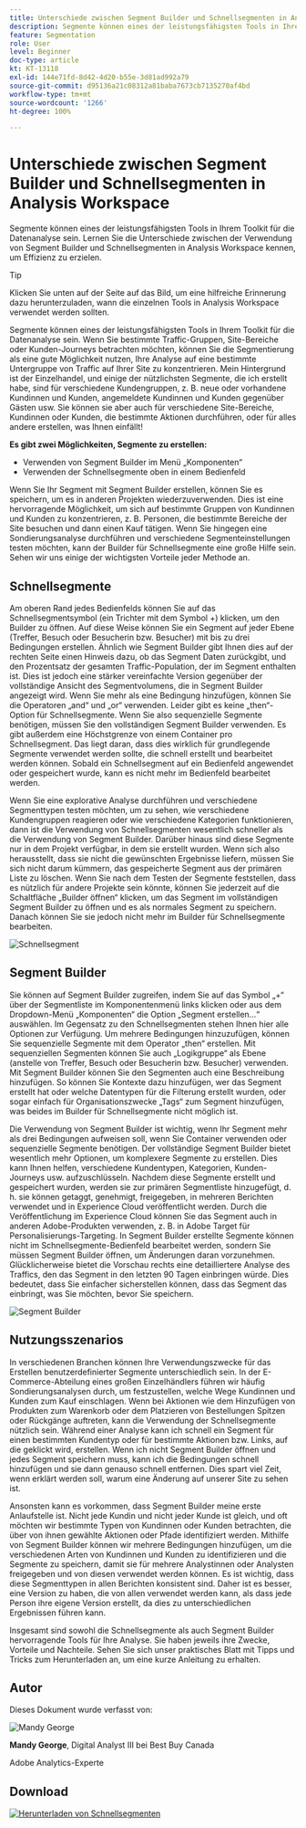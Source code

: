 ```yaml
---
title: Unterschiede zwischen Segment Builder und Schnellsegmenten in Analysis Workspace
description: Segmente können eines der leistungsfähigsten Tools in Ihrem Toolkit für die Datenanalyse sein. Lernen Sie die Unterschiede zwischen der Verwendung von Segment Builder und Schnellsegmenten in Analysis Workspace kennen, um Effizienz zu erzielen.
feature: Segmentation
role: User
level: Beginner
doc-type: article
kt: KT-13118
exl-id: 144e71fd-8d42-4d20-b55e-3d81ad992a79
source-git-commit: d95136a21c08312a81baba7673cb7135270af4bd
workflow-type: tm+mt
source-wordcount: '1266'
ht-degree: 100%

---
```


# Unterschiede zwischen Segment Builder und Schnellsegmenten in Analysis Workspace

Segmente können eines der leistungsfähigsten Tools in Ihrem Toolkit für die Datenanalyse sein. Lernen Sie die Unterschiede zwischen der Verwendung von Segment Builder und Schnellsegmenten in Analysis Workspace kennen, um Effizienz zu erzielen.

>[!TIP]
>
> Klicken Sie unten auf der Seite auf das Bild, um eine hilfreiche Erinnerung dazu herunterzuladen, wann die einzelnen Tools in Analysis Workspace verwendet werden sollten.

Segmente können eines der leistungsfähigsten Tools in Ihrem Toolkit für die Datenanalyse sein. Wenn Sie bestimmte Traffic-Gruppen, Site-Bereiche oder Kunden-Journeys betrachten möchten, können Sie die Segmentierung als eine gute Möglichkeit nutzen, Ihre Analyse auf eine bestimmte Untergruppe von Traffic auf Ihrer Site zu konzentrieren. Mein Hintergrund ist der Einzelhandel, und einige der nützlichsten Segmente, die ich erstellt habe, sind für verschiedene Kundengruppen, z. B. neue oder vorhandene Kundinnen und Kunden, angemeldete Kundinnen und Kunden gegenüber Gästen usw. Sie können sie aber auch für verschiedene Site-Bereiche, Kundinnen oder Kunden, die bestimmte Aktionen durchführen, oder für alles andere erstellen, was Ihnen einfällt!

**Es gibt zwei Möglichkeiten, Segmente zu erstellen:**

* Verwenden von Segment Builder im Menü „Komponenten“
* Verwenden der Schnellsegmente oben in einem Bedienfeld

Wenn Sie Ihr Segment mit Segment Builder erstellen, können Sie es speichern, um es in anderen Projekten wiederzuverwenden. Dies ist eine hervorragende Möglichkeit, um sich auf bestimmte Gruppen von Kundinnen und Kunden zu konzentrieren, z. B. Personen, die bestimmte Bereiche der Site besuchen und dann einen Kauf tätigen. Wenn Sie hingegen eine Sondierungsanalyse durchführen und verschiedene Segmenteinstellungen testen möchten, kann der Builder für Schnellsegmente eine große Hilfe sein. Sehen wir uns einige der wichtigsten Vorteile jeder Methode an.

## Schnellsegmente

Am oberen Rand jedes Bedienfelds können Sie auf das Schnellsegmentsymbol (ein Trichter mit dem Symbol +) klicken, um den Builder zu öffnen. Auf diese Weise können Sie ein Segment auf jeder Ebene (Treffer, Besuch oder Besucherin bzw. Besucher) mit bis zu drei Bedingungen erstellen. Ähnlich wie Segment Builder gibt Ihnen dies auf der rechten Seite einen Hinweis dazu, ob das Segment Daten zurückgibt, und den Prozentsatz der gesamten Traffic-Population, der im Segment enthalten ist. Dies ist jedoch eine stärker vereinfachte Version gegenüber der vollständige Ansicht des Segmentvolumens, die in Segment Builder angezeigt wird. Wenn Sie mehr als eine Bedingung hinzufügen, können Sie die Operatoren „and“ und „or“ verwenden. Leider gibt es keine „then“-Option für Schnellsegmente. Wenn Sie also sequenzielle Segmente benötigen, müssen Sie den vollständigen Segment Builder verwenden. Es gibt außerdem eine Höchstgrenze von einem Container pro Schnellsegment. Das liegt daran, dass dies wirklich für grundlegende Segmente verwendet werden sollte, die schnell erstellt und bearbeitet werden können. Sobald ein Schnellsegment auf ein Bedienfeld angewendet oder gespeichert wurde, kann es nicht mehr im Bedienfeld bearbeitet werden.

Wenn Sie eine explorative Analyse durchführen und verschiedene Segmenttypen testen möchten, um zu sehen, wie verschiedene Kundengruppen reagieren oder wie verschiedene Kategorien funktionieren, dann ist die Verwendung von Schnellsegmenten wesentlich schneller als die Verwendung von Segment Builder. Darüber hinaus sind diese Segmente nur in dem Projekt verfügbar, in dem sie erstellt wurden. Wenn sich also herausstellt, dass sie nicht die gewünschten Ergebnisse liefern, müssen Sie sich nicht darum kümmern, das gespeicherte Segment aus der primären Liste zu löschen. Wenn Sie nach dem Testen der Segmente feststellen, dass es nützlich für andere Projekte sein könnte, können Sie jederzeit auf die Schaltfläche „Builder öffnen“ klicken, um das Segment im vollständigen Segment Builder zu öffnen und es als normales Segment zu speichern. Danach können Sie sie jedoch nicht mehr im Builder für Schnellsegmente bearbeiten.

![Schnellsegment](assets/quick-segement.png)

## Segment Builder

Sie können auf Segment Builder zugreifen, indem Sie auf das Symbol „+“ über der Segmentliste im Komponentenmenü links klicken oder aus dem Dropdown-Menü „Komponenten“ die Option „Segment erstellen…“ auswählen. Im Gegensatz zu den Schnellsegmenten stehen Ihnen hier alle Optionen zur Verfügung. Um mehrere Bedingungen hinzuzufügen, können Sie sequenzielle Segmente mit dem Operator „then“ erstellen. Mit sequenziellen Segmenten können Sie auch „Logikgruppe“ als Ebene (anstelle von Treffer, Besuch oder Besucherin bzw. Besucher) verwenden. Mit Segment Builder können Sie den Segmenten auch eine Beschreibung hinzufügen. So können Sie Kontexte dazu hinzufügen, wer das Segment erstellt hat oder welche Datentypen für die Filterung erstellt wurden, oder sogar einfach für Organisationszwecke „Tags“ zum Segment hinzufügen, was beides im Builder für Schnellsegmente nicht möglich ist.

Die Verwendung von Segment Builder ist wichtig, wenn Ihr Segment mehr als drei Bedingungen aufweisen soll, wenn Sie Container verwenden oder sequenzielle Segmente benötigen. Der vollständige Segment Builder bietet wesentlich mehr Optionen, um komplexere Segmente zu erstellen. Dies kann Ihnen helfen, verschiedene Kundentypen, Kategorien, Kunden-Journeys usw. aufzuschlüsseln. Nachdem diese Segmente erstellt und gespeichert wurden, werden sie zur primären Segmentliste hinzugefügt, d. h. sie können getaggt, genehmigt, freigegeben, in mehreren Berichten verwendet und in Experience Cloud veröffentlicht werden. Durch die Veröffentlichung im Experience Cloud können Sie das Segment auch in anderen Adobe-Produkten verwenden, z. B. in Adobe Target für Personalisierungs-Targeting. In Segment Builder erstellte Segmente können nicht im Schnellsegmente-Bedienfeld bearbeitet werden, sondern Sie müssen Segment Builder öffnen, um Änderungen daran vorzunehmen. Glücklicherweise bietet die Vorschau rechts eine detailliertere Analyse des Traffics, den das Segment in den letzten 90 Tagen einbringen würde. Dies bedeutet, dass Sie einfacher sicherstellen können, dass das Segment das einbringt, was Sie möchten, bevor Sie speichern.

![Segment Builder](assets/segment-builder-quick.png)

## Nutzungsszenarios

In verschiedenen Branchen können Ihre Verwendungszwecke für das Erstellen benutzerdefinierter Segmente unterschiedlich sein. In der E-Commerce-Abteilung eines großen Einzelhändlers führen wir häufig Sondierungsanalysen durch, um festzustellen, welche Wege Kundinnen und Kunden zum Kauf einschlagen. Wenn bei Aktionen wie dem Hinzufügen von Produkten zum Warenkorb oder dem Platzieren von Bestellungen Spitzen oder Rückgänge auftreten, kann die Verwendung der Schnellsegmente nützlich sein. Während einer Analyse kann ich schnell ein Segment für einen bestimmten Kundentyp oder für bestimmte Aktionen bzw. Links, auf die geklickt wird, erstellen. Wenn ich nicht Segment Builder öffnen und jedes Segment speichern muss, kann ich die Bedingungen schnell hinzufügen und sie dann genauso schnell entfernen. Dies spart viel Zeit, wenn erklärt werden soll, warum eine Änderung auf unserer Site zu sehen ist.

Ansonsten kann es vorkommen, dass Segment Builder meine erste Anlaufstelle ist. Nicht jede Kundin und nicht jeder Kunde ist gleich, und oft möchten wir bestimmte Typen von Kundinnen oder Kunden betrachten, die über von ihnen gewählte Aktionen oder Pfade identifiziert werden. Mithilfe von Segment Builder können wir mehrere Bedingungen hinzufügen, um die verschiedenen Arten von Kundinnen und Kunden zu identifizieren und die Segmente zu speichern, damit sie für mehrere Analystinnen oder Analysten freigegeben und von diesen verwendet werden können. Es ist wichtig, dass diese Segmenttypen in allen Berichten konsistent sind. Daher ist es besser, eine Version zu haben, die von allen verwendet werden kann, als dass jede Person ihre eigene Version erstellt, da dies zu unterschiedlichen Ergebnissen führen kann.

Insgesamt sind sowohl die Schnellsegmente als auch Segment Builder hervorragende Tools für Ihre Analyse. Sie haben jeweils ihre Zwecke, Vorteile und Nachteile. Sehen Sie sich unser praktisches Blatt mit Tipps und Tricks zum Herunterladen an, um eine kurze Anleitung zu erhalten.

## Autor

Dieses Dokument wurde verfasst von:

![Mandy George](assets/mandy-george.jpg)

**Mandy George**, Digital Analyst III bei Best Buy Canada

Adobe Analytics-Experte

## Download

[![Herunterladen von Schnellsegmenten](assets/quick-segments-download-small.jpg)](assets/Adobe_Analytics_Segments_Vs_Segment_Builder_Reference_Guide.pdf)
